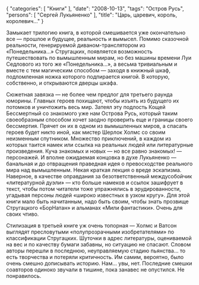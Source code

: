 {
   "categories": [
      "Книги"
   ],
   "date": "2008-10-13",
   "tags": "Остров Русь",
   "persons": [
      "Сергей Лукьяненко"
   ],
   "title": "Царь, царевич, король, королевич…"
}

Замыкает трилогию книга, в которой смешивается уже окончательно все — прошлое и будущее, реальность и вымысел. Помимо сказочной реальности, генерируемой диваном-транслятором из «Понедельника…» Стругацких, появляется возможность путешествовать по вымышленным мирам, но без машины времени Луи Седлового из того же «Понедельника…», а весьма тривиальным и вместе с тем магическим способом — заходя в книжный шкаф, подломленная ножка которого подпирается книгой. В которую, собственно, и открываются дверцы шкафа.

Сюжетная завязка — не более чем предлог для третьего раунда юморины. Главных героев похищают, чтобы изъять из будущего их потомков и уничтожить весь мир. Затеял эту подлость Кощей Бессмертный со знакомого уже нам Острова Русь, который таким своеобразным способом хочет заодно проверить еще и границы своего бессмертия. Прячет он их в одном из вымышленных миров, а спасать героев будет никто иной, как мистер Шерлок Холмс со своим неизменным спутником. Множество приключений, в каждом из которых таится намек или ссылка на реальных людей или литературные произведения. Куча знакомых и новых — но все равно знакомых! — персонажей. И вполне ожидаемая концовка в духе Лукьяненко — банальная и до отвращения праведная идея о превосходстве реального мира над вымышленным. Некая краткая лекция о вреде эскапизма. Наверное, в качестве оправдания за безответственный междусобойчик «литературной дуэли» — кто больше намеков и ссылок зашифрует в текст, чтобы потом читатели тоже упражнялись в эрудированности, угадывая персоны людей «широко известных в узком кругу». Для этой книги мало быть начитанным, надо быть своим, чтобы знать прозвище Стругацкого «БорНатан» и альманах «Мили фантастики». Очень для своих чтиво.

Стилизация в третьей книге уж очень топорная — Холмс и Ватсон выглядят пресловутыми «полупрозрачными изобретателями» по классификации Стругацких. Шуточки в адрес литературы, оцениваемой на вес и по качеству бумаги забавны, но ситуацию не спасают. Словом авторы перешли в последнюю, неуправляемую стадию пьянства… то есть творчества и потеряли критичность. Им самим, вероятно, было очень смешно дописывать историю. Нам… увы, нет. Последние смешки соавторов одиноко звучали в тишине, пока занавес не опустился. Не понравилось.
